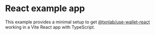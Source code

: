 # React example app

This example provides a minimal setup to get [@txnlab/use-wallet-react](https://github.com/TxnLab/use-wallet/tree/v3/packages/use-wallet-react) working in a Vite React app with TypeScript.
